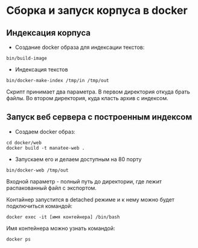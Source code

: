 # Сборка и запуск корпуса в docker #

## Индексация корпуса ##


- Создание docker образа для индексации текстов:

```
bin/build-image
```

- Индексация текстов 

```
bin/docker-make-index /tmp/in /tmp/out
```

Скрипт принимает два параметра. В первом директория откуда брать файлы. Во втором директория, куда класть архив с индексом.

## Запуск веб сервера с построенным индексом ##

- Создаем docker образ:

```
cd docker/web
docker build -t manatee-web .
```

- Запускаем его и делаем доступным на 80 порту

```
bin/docker-web /tmp/out
```

Входной параметр - полный путь до директории, где лежит распакованный файл с экспортом.

Контайнер запустится в detached режиме и к нему можно будет подключиться командой:

```
docker exec -it [имя контейнерa] /bin/bash
```

Имя контейнера можно узнать командой:

```
docker ps
```
